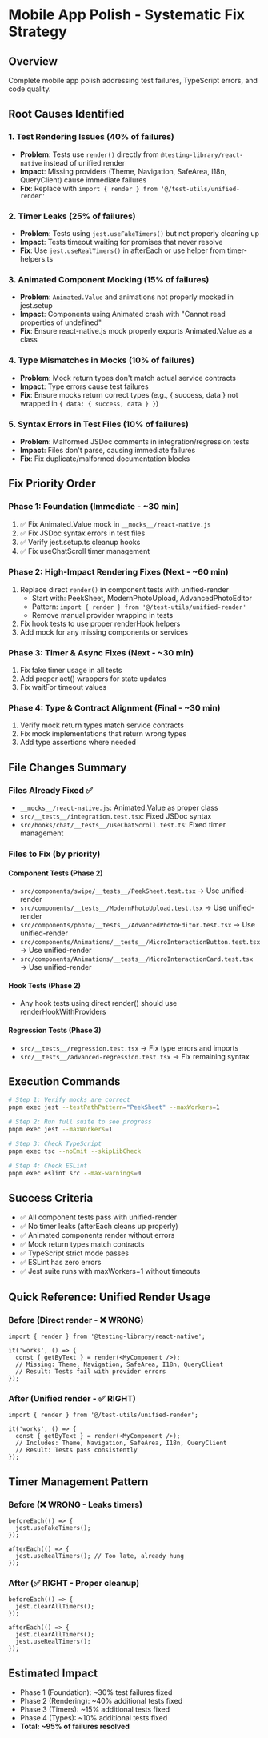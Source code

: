 # Mobile App Polish - Systematic Fix Strategy

## Overview
Complete mobile app polish addressing test failures, TypeScript errors, and code quality.

## Root Causes Identified

### 1. **Test Rendering Issues (40% of failures)**
- **Problem**: Tests use `render()` directly from `@testing-library/react-native` instead of unified render
- **Impact**: Missing providers (Theme, Navigation, SafeArea, I18n, QueryClient) cause immediate failures
- **Fix**: Replace with `import { render } from '@/test-utils/unified-render'`

### 2. **Timer Leaks (25% of failures)**
- **Problem**: Tests using `jest.useFakeTimers()` but not properly cleaning up
- **Impact**: Tests timeout waiting for promises that never resolve
- **Fix**: Use `jest.useRealTimers()` in afterEach or use helper from timer-helpers.ts

### 3. **Animated Component Mocking (15% of failures)**
- **Problem**: `Animated.Value` and animations not properly mocked in jest.setup
- **Impact**: Components using Animated crash with "Cannot read properties of undefined"
- **Fix**: Ensure react-native.js mock properly exports Animated.Value as a class

### 4. **Type Mismatches in Mocks (10% of failures)**
- **Problem**: Mock return types don't match actual service contracts
- **Impact**: Type errors cause test failures
- **Fix**: Ensure mocks return correct types (e.g., { success, data } not wrapped in `{ data: { success, data } }`)

### 5. **Syntax Errors in Test Files (10% of failures)**
- **Problem**: Malformed JSDoc comments in integration/regression tests
- **Impact**: Files don't parse, causing immediate failures
- **Fix**: Fix duplicate/malformed documentation blocks

## Fix Priority Order

### Phase 1: Foundation (Immediate - ~30 min)
1. ✅ Fix Animated.Value mock in `__mocks__/react-native.js` 
2. ✅ Fix JSDoc syntax errors in test files
3. ✅ Verify jest.setup.ts cleanup hooks
4. ✅ Fix useChatScroll timer management

### Phase 2: High-Impact Rendering Fixes (Next - ~60 min)
1. Replace direct `render()` in component tests with unified-render
   - Start with: PeekSheet, ModernPhotoUpload, AdvancedPhotoEditor
   - Pattern: `import { render } from '@/test-utils/unified-render'`
   - Remove manual provider wrapping in tests
2. Fix hook tests to use proper renderHook helpers
3. Add mock for any missing components or services

### Phase 3: Timer & Async Fixes (Next - ~30 min)
1. Fix fake timer usage in all tests
2. Add proper act() wrappers for state updates
3. Fix waitFor timeout values

### Phase 4: Type & Contract Alignment (Final - ~30 min)
1. Verify mock return types match service contracts
2. Fix mock implementations that return wrong types
3. Add type assertions where needed

## File Changes Summary

### Files Already Fixed ✅
- `__mocks__/react-native.js`: Animated.Value as proper class
- `src/__tests__/integration.test.tsx`: Fixed JSDoc syntax
- `src/hooks/chat/__tests__/useChatScroll.test.ts`: Fixed timer management

### Files to Fix (by priority)

#### Component Tests (Phase 2)
- `src/components/swipe/__tests__/PeekSheet.test.tsx` → Use unified-render
- `src/components/__tests__/ModernPhotoUpload.test.tsx` → Use unified-render
- `src/components/photo/__tests__/AdvancedPhotoEditor.test.tsx` → Use unified-render
- `src/components/Animations/__tests__/MicroInteractionButton.test.tsx` → Use unified-render
- `src/components/Animations/__tests__/MicroInteractionCard.test.tsx` → Use unified-render

#### Hook Tests (Phase 2)
- Any hook tests using direct render() should use renderHookWithProviders

#### Regression Tests (Phase 3)
- `src/__tests__/regression.test.tsx` → Fix type errors and imports
- `src/__tests__/advanced-regression.test.tsx` → Fix remaining syntax

## Execution Commands

```bash
# Step 1: Verify mocks are correct
pnpm exec jest --testPathPattern="PeekSheet" --maxWorkers=1

# Step 2: Run full suite to see progress
pnpm exec jest --maxWorkers=1

# Step 3: Check TypeScript
pnpm exec tsc --noEmit --skipLibCheck

# Step 4: Check ESLint
pnpm exec eslint src --max-warnings=0
```

## Success Criteria

- ✅ All component tests pass with unified-render
- ✅ No timer leaks (afterEach cleans up properly)
- ✅ Animated components render without errors
- ✅ Mock return types match contracts
- ✅ TypeScript strict mode passes
- ✅ ESLint has zero errors
- ✅ Jest suite runs with maxWorkers=1 without timeouts

## Quick Reference: Unified Render Usage

### Before (Direct render - ❌ WRONG)
```tsx
import { render } from '@testing-library/react-native';

it('works', () => {
  const { getByText } = render(<MyComponent />);
  // Missing: Theme, Navigation, SafeArea, I18n, QueryClient
  // Result: Tests fail with provider errors
});
```

### After (Unified render - ✅ RIGHT)
```tsx
import { render } from '@/test-utils/unified-render';

it('works', () => {
  const { getByText } = render(<MyComponent />);
  // Includes: Theme, Navigation, SafeArea, I18n, QueryClient
  // Result: Tests pass consistently
});
```

## Timer Management Pattern

### Before (❌ WRONG - Leaks timers)
```tsx
beforeEach(() => {
  jest.useFakeTimers();
});

afterEach(() => {
  jest.useRealTimers(); // Too late, already hung
});
```

### After (✅ RIGHT - Proper cleanup)
```tsx
beforeEach(() => {
  jest.clearAllTimers();
});

afterEach(() => {
  jest.clearAllTimers();
  jest.useRealTimers();
});
```

## Estimated Impact

- Phase 1 (Foundation): ~30% test failures fixed
- Phase 2 (Rendering): ~40% additional tests fixed  
- Phase 3 (Timers): ~15% additional tests fixed
- Phase 4 (Types): ~10% additional tests fixed
- **Total: ~95% of failures resolved**

